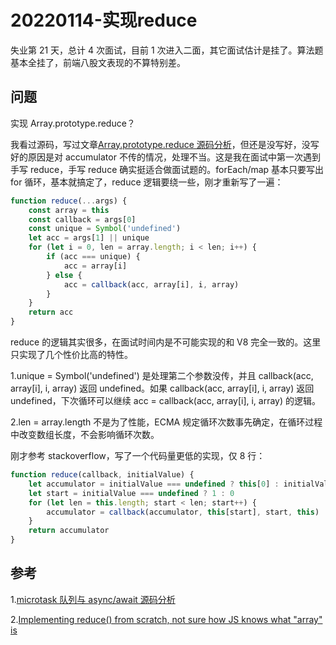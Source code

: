 # 20220114-实现reduce

失业第 21 天，总计 4 次面试，目前 1 次进入二面，其它面试估计是挂了。算法题基本全挂了，前端八股文表现的不算特别差。

## 问题

实现 Array.prototype.reduce？

我看过源码，写过文章[Array.prototype.reduce 源码分析](https://zhuanlan.zhihu.com/p/374376900)，但还是没写好，没写好的原因是对 accumulator 不传的情况，处理不当。这是我在面试中第一次遇到手写 reduce，手写 reduce 确实挺适合做面试题的。forEach/map 基本只要写出 for 循环，基本就搞定了，reduce 逻辑要绕一些，刚才重新写了一遍：

```JavaScript
function reduce(...args) {
	const array = this
	const callback = args[0]
	const unique = Symbol('undefined')
	let acc = args[1] || unique
	for (let i = 0, len = array.length; i < len; i++) {
		if (acc === unique) {
			acc = array[i]
		} else {
			acc = callback(acc, array[i], i, array)
		}
	}
	return acc
}
```

reduce 的逻辑其实很多，在面试时间内是不可能实现的和 V8 完全一致的。这里只实现了几个性价比高的特性。

1.unique = Symbol('undefined') 是处理第二个参数没传，并且 callback(acc, array[i], i, array) 返回 undefined。如果 callback(acc, array[i], i, array) 返回 undefined，下次循环可以继续 acc = callback(acc, array[i], i, array) 的逻辑。

2.len = array.length 不是为了性能，ECMA 规定循环次数事先确定，在循环过程中改变数组长度，不会影响循环次数。

刚才参考 stackoverflow，写了一个代码量更低的实现，仅 8 行：

```JavaScript
function reduce(callback, initialValue) {
	let accumulator = initialValue === undefined ? this[0] : initialValue
	let start = initialValue === undefined ? 1 : 0
	for (let len = this.length; start < len; start++) {
		accumulator = callback(accumulator, this[start], start, this)
	}
	return accumulator
}
```

## 参考

1.[microtask 队列与 async/await 源码分析](https://zhuanlan.zhihu.com/p/134647506)

2.[Implementing reduce() from scratch, not sure how JS knows what "array" is](https://stackoverflow.com/questions/55699861/implementing-reduce-from-scratch-not-sure-how-js-knows-what-array-is)
















